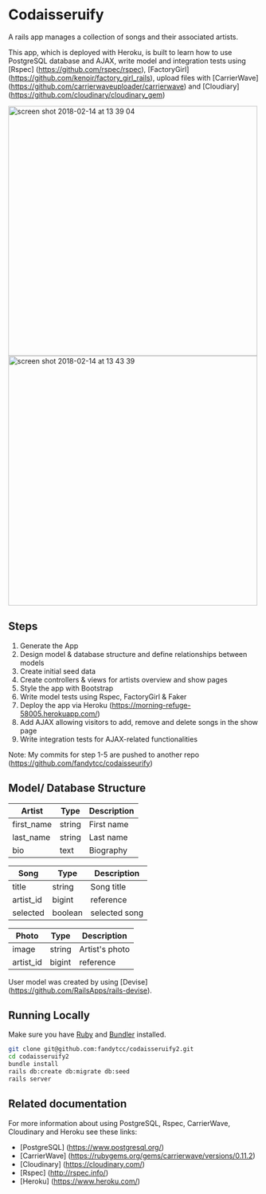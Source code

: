 # Codaisseruify

A rails app manages a collection of songs and their associated artists.

This app, which is deployed with Heroku, is built to learn how to use PostgreSQL database and AJAX, write model and integration tests using [Rspec] (https://github.com/rspec/rspec), [FactoryGirl] (https://github.com/kenoir/factory_girl_rails), upload files with [CarrierWave] (https://github.com/carrierwaveuploader/carrierwave) and [Cloudiary] (https://github.com/cloudinary/cloudinary_gem)

<img width="500" alt="screen shot 2018-02-14 at 13 39 04" src="https://user-images.githubusercontent.com/32798242/36206294-28125704-1192-11e8-8b98-fbeb7f365d1c.png">
<img width="500" alt="screen shot 2018-02-14 at 13 43 39" src="https://user-images.githubusercontent.com/32798242/36206296-295c74aa-1192-11e8-8515-8b02279d7f6a.png">

## Steps
1. Generate the App
2. Design model & database structure and define relationships between models
3. Create initial seed data
4. Create controllers & views for artists overview and show pages
6. Style the app with Bootstrap 
5. Write model tests using Rspec, FactoryGirl & Faker
6. Deploy the app via Heroku (https://morning-refuge-58005.herokuapp.com/)
6. Add AJAX allowing visitors to add, remove and delete songs in the show page
7. Write integration tests for AJAX-related functionalities

Note: My commits for step 1-5 are pushed to another repo (https://github.com/fandytcc/codaisseurify) 

## Model/ Database Structure
| Artist    | Type   | Description   |
|-----------|--------|---------------|
| first_name| string | First name    |
| last_name | string | Last name     |
| bio       | text   | Biography     |

| Song      | Type   | Description   |
|-----------|--------|---------------|
| title     | string | Song title    |
| artist_id | bigint | reference     |
| selected  | boolean| selected song |

| Photo      | Type   | Description  |
|-----------|--------|---------------|
| image     | string | Artist's photo|
| artist_id | bigint | reference     |

User model was created by using [Devise] (https://github.com/RailsApps/rails-devise).

## Running Locally
Make sure you have [Ruby](https://www.ruby-lang.org/en/) and [Bundler](http://bundler.io/) installed.

```bash
git clone git@github.com:fandytcc/codaisseruify2.git
cd codaisseruify2
bundle install
rails db:create db:migrate db:seed
rails server
```

## Related documentation

For more information about using PostgreSQL, Rspec, CarrierWave, Cloudinary and Heroku see these links:

* [PostgreSQL] (https://www.postgresql.org/)
* [CarrierWave] (https://rubygems.org/gems/carrierwave/versions/0.11.2)
* [Cloudinary] (https://cloudinary.com/)
* [Rspec] (http://rspec.info/)
* [Heroku] (https://www.heroku.com/)
